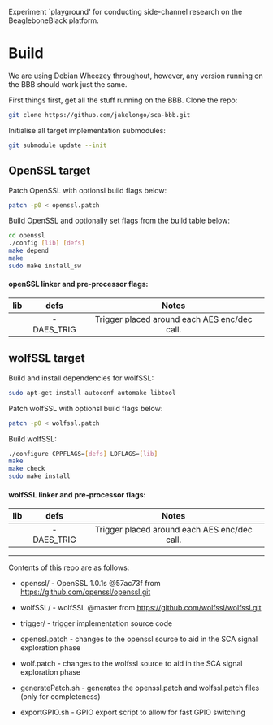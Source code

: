 Experiment `playground' for conducting side-channel research on
the BeagleboneBlack platform.

# Build

We are using Debian Wheezey throughout, however, any version running on
the BBB should work just the same.

First things first, get all the stuff running on the BBB. Clone the repo:

```bash
git clone https://github.com/jakelongo/sca-bbb.git
```

Initialise all target implementation submodules:
```bash
git submodule update --init
```

## OpenSSL target

Patch OpenSSL with optionsl build flags below:

```bash
patch -p0 < openssl.patch
```

Build OpenSSL and optionally set flags from the build table below:
```bash
cd openssl
./config [lib] [defs]
make depend
make
sudo make install_sw
```

#### openSSL linker and pre-processor flags:

|  lib       |  defs       |                     Notes                    |
|:----------:|:-----------:|:--------------------------------------------:|
|            | -DAES_TRIG  | Trigger placed around each AES enc/dec call. |


## wolfSSL target

Build and install dependencies for wolfSSL:
```bash
sudo apt-get install autoconf automake libtool
```

Patch wolfSSL with optionsl build flags below:
```bash
patch -p0 < wolfssl.patch
```

Build wolfSSL:
```bash
./configure CPPFLAGS=[defs] LDFLAGS=[lib]
make
make check
sudo make install
```

#### wolfSSL linker and pre-processor flags:

|  lib       |  defs       |                     Notes                    |
|:----------:|:-----------:|:--------------------------------------------:|
|            | -DAES_TRIG  | Trigger placed around each AES enc/dec call. |

---

Contents of this repo are as follows:

* openssl/ - OpenSSL 1.0.1s @57ac73f from
  https://github.com/openssl/openssl.git

* wolfSSL/ - wolfSSL @master from
  https://github.com/wolfssl/wolfssl.git

* trigger/ - trigger implementation source code

* openssl.patch - changes to the openssl source to aid in the SCA signal
  exploration phase

* wolf.patch - changes to the wolfssl source to aid in the SCA signal
  exploration phase

* generatePatch.sh - generates the openssl.patch and wolfssl.patch files (only for completeness)

* exportGPIO.sh - GPIO export script to allow for fast GPIO switching
